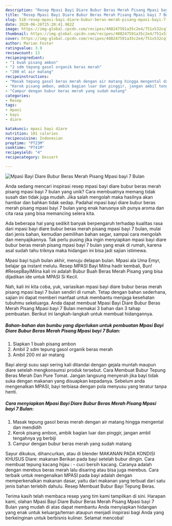 ```yaml
---
description: "Resep Mpasi Bayi Diare Bubur Beras Merah Pisang Mpasi bayi 7 Bulan yang Menggugah Selera"
title: "Resep Mpasi Bayi Diare Bubur Beras Merah Pisang Mpasi bayi 7 Bulan yang Menggugah Selera"
slug: 518-resep-mpasi-bayi-diare-bubur-beras-merah-pisang-mpasi-bayi-7-bulan-yang-menggugah-selera
date: 2020-06-26T15:20:41.982Z
image: https://img-global.cpcdn.com/recipes/408247591a35c2e4/751x532cq70/mpasi-bayi-diare-bubur-beras-merah-pisang-mpasi-bayi-7-bulan-foto-resep-utama.jpg
thumbnail: https://img-global.cpcdn.com/recipes/408247591a35c2e4/751x532cq70/mpasi-bayi-diare-bubur-beras-merah-pisang-mpasi-bayi-7-bulan-foto-resep-utama.jpg
cover: https://img-global.cpcdn.com/recipes/408247591a35c2e4/751x532cq70/mpasi-bayi-diare-bubur-beras-merah-pisang-mpasi-bayi-7-bulan-foto-resep-utama.jpg
author: Marian Foster
ratingvalue: 3.9
reviewcount: 13
recipeingredient:
- "1 buah pisang ambon"
- "2 sdm tepung gasol organik beras merah"
- "200 ml air matang"
recipeinstructions:
- "Masak tepung gasol beras merah dengan air matang hingga mengental dan mendidih"
- "Kerok pisang ambon, ambik bagian luar dan pinggir, jangan ambil tengahnya yg berbiji"
- "Campur dengan bubur beras merah yang sudah matang"
categories:
- Resep
tags:
- mpasi
- bayi
- diare

katakunci: mpasi bayi diare 
nutrition: 181 calories
recipecuisine: Indonesian
preptime: "PT23M"
cooktime: "PT41M"
recipeyield: "4"
recipecategory: Dessert

---
```



![Mpasi Bayi Diare Bubur Beras Merah Pisang Mpasi bayi 7 Bulan](https://img-global.cpcdn.com/recipes/408247591a35c2e4/751x532cq70/mpasi-bayi-diare-bubur-beras-merah-pisang-mpasi-bayi-7-bulan-foto-resep-utama.jpg)

Anda sedang mencari inspirasi resep mpasi bayi diare bubur beras merah pisang mpasi bayi 7 bulan yang unik? Cara membuatnya memang tidak susah dan tidak juga mudah. Jika salah mengolah maka hasilnya akan hambar dan bahkan tidak sedap. Padahal mpasi bayi diare bubur beras merah pisang mpasi bayi 7 bulan yang enak harusnya sih punya aroma dan cita rasa yang bisa memancing selera kita.

Ada beberapa hal yang sedikit banyak berpengaruh terhadap kualitas rasa dari mpasi bayi diare bubur beras merah pisang mpasi bayi 7 bulan, mulai dari jenis bahan, kemudian pemilihan bahan segar, sampai cara mengolah dan menyajikannya. Tak perlu pusing jika ingin menyiapkan mpasi bayi diare bubur beras merah pisang mpasi bayi 7 bulan yang enak di rumah, karena asal sudah tahu triknya maka hidangan ini bisa jadi sajian istimewa.

Mpasi bayi tujuh bulan akhir, menuju delapan bulan. Mpasi ala Uma Emyr, belajar ga instant melulu. Resep MPASI Bayi Milna hadir kembali, Bun! #ResepBayiMilna kali ini adalah Bubur Buah Beras Merah Pisang yang bisa dijadikan ide untuk MPASI Si Kecil.


Nah, kali ini kita coba, yuk, variasikan mpasi bayi diare bubur beras merah pisang mpasi bayi 7 bulan sendiri di rumah. Tetap dengan bahan sederhana, sajian ini dapat memberi manfaat untuk membantu menjaga kesehatan tubuhmu sekeluarga. Anda dapat membuat Mpasi Bayi Diare Bubur Beras Merah Pisang Mpasi bayi 7 Bulan memakai 3 bahan dan 3 tahap pembuatan. Berikut ini langkah-langkah untuk membuat hidangannya.

<!--inarticleads1-->

##### Bahan-bahan dan bumbu yang diperlukan untuk pembuatan Mpasi Bayi Diare Bubur Beras Merah Pisang Mpasi bayi 7 Bulan:

1. Siapkan 1 buah pisang ambon
1. Ambil 2 sdm tepung gasol organik beras merah
1. Ambil 200 ml air matang


Bayi alergi susu sapi sering kali ditandai dengan gejala muntah maupun diare setelah mengkonsumsi produk tersebut. Cara Membuat Bubur Tepung Beras Merah Dan Pure Tomat. Jangan langsung menyerah jika bayi tidak suka dengan makanan yang disuapkan kepadanya. Sebelum anda mengenalkan MPASI, bayi terbiasa dengan pola menyusu yang teratur tanpa henti. 

<!--inarticleads2-->

##### Cara menyiapkan Mpasi Bayi Diare Bubur Beras Merah Pisang Mpasi bayi 7 Bulan:

1. Masak tepung gasol beras merah dengan air matang hingga mengental dan mendidih
1. Kerok pisang ambon, ambik bagian luar dan pinggir, jangan ambil tengahnya yg berbiji
1. Campur dengan bubur beras merah yang sudah matang


Sayur dikukus, dihancurkan, atau di blender MAKANAN PADA KONDISI KHUSUS Diare: makanan Berikan pada bayi setelah bubur dingin. Cara membuat tepung kacang hijau : - cuci bersih kacang. Caranya adalah dengan merebus beras merah lalu disaring atau bisa juga merebus. Cara terbaik untuk mengenalkan MPASI pada bayi adalah dengan memperkenalkan makanan dasar, yaitu dari makanan yang terbuat dari satu jenis bahan terlebih dahulu. Resep Membuat Bubur Bayi Tepung Beras. 

Terima kasih telah membaca resep yang tim kami tampilkan di sini. Harapan kami, olahan Mpasi Bayi Diare Bubur Beras Merah Pisang Mpasi bayi 7 Bulan yang mudah di atas dapat membantu Anda menyiapkan hidangan yang enak untuk keluarga/teman ataupun menjadi inspirasi bagi Anda yang berkeinginan untuk berbisnis kuliner. Selamat mencoba!
